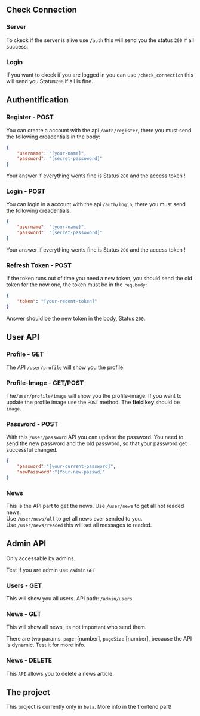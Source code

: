 ## Check Connection

### Server
To ckeck if the server is alive use `/auth` this will send you the status `200` if all success.

### Login
If you want to ckeck if you are logged in you can use `/check_connection` this will send you Status`200` if all is fine.

## Authentification

### Register - POST

You can create a account with the api `/auth/register`, there you must send the following creadentials in the body:
```json
{
    "username": "[your-name]",
    "password": "[secret-passoword]"
}
```
Your answer if everything wents fine is Status `200` and the access token !

### Login - POST

You can login in a account with the api `/auth/login`, there you must send the following creadentials:
```json
{
    "username": "[your-name]",
    "password": "[secret-passoword]"
}
```
Your answer if everything wents fine is Status `200` and the access token !

### Refresh Token - POST

If the token runs out of time you need a new token, you should send the old token for the now one, the token must be in the `req.body`:
```json
{
    "token": "[your-recent-token]"
}
```
Answer should be the new token in the body, Status `200`.


## User API

### Profile - GET

The API `/user/profile` will show you the profile.

### Profile-Image - GET/POST
The`/user/profile/image` will show you the profile-image.
If you want to update the profile image use the `POST` method.
The **field key** should be `image`.

### Password - POST
With this `/user/password` API you can update the password.
You need to send the new password and the old password, so that your password get successful changed.
```json
{
    "password":"[your-current-password]",
    "newPassword":"[Your-new-passwd]"
}
```

### News
This is the API part to get the news.
Use `/user/news` to get all not readed news. <br>
Use `/user/news/all` to get all news ever sended to you. <br>
Use `/user/news/readed` this will set all messages to readed. <br>

## Admin API
Only accessable by admins.

Test if you are admin use `/admin` `GET`

### Users - GET
This will show you all users.
API path: `/admin/users`

### News - GET
This will show all news, its not important who send them.
<br>

There are two params: `page`: [number], `pageSize` [number], because the API is dynamic.
Test it for more info.

### News - DELETE

This `API` allows you to delete a news article.


## The project

This project is currently only in `beta`. More info in the frontend part!